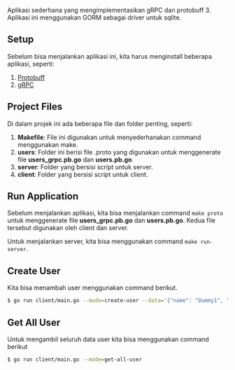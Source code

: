Aplikasi sederhana yang mengimplementasikan gRPC dan protobuff 3. Aplikasi ini menggunakan GORM sebagai driver untuk sqlite.

## Setup

Sebelum bisa menjalankan aplikasi ini, kita harus menginstall beberapa aplikasi, seperti:

1. [Protobuff](https://developers.google.com/protocol-buffers/docs/gotutorial)
2. [gRPC](https://grpc.io/docs/languages/go/quickstart/)

## Project Files

Di dalam projek ini ada beberapa file dan folder penting, seperti:

1. **Makefile**: File ini digunakan untuk menyederhanakan command menggunakan make.
2. **users**: Folder ini berisi file .proto yang digunakan untuk menggenerate file **users_grpc.pb.go** dan **users.pb.go**.
3. **server**: Folder yang bersisi script untuk server.
4. **client**: Folder yang bersisi script untuk client.

## Run Application

Sebelum menjalankan aplikasi, kita bisa menjalankan command `make proto` untuk menggenerate file **users_grpc.pb.go** dan **users.pb.go**. Kedua file tersebut digunakan oleh client dan server.

Untuk menjalankan server, kita bisa menggunakan command `make run-server`.

## Create User

Kita bisa menambah user menggunakan command berikut.

```bash
$ go run client/main.go --mode=create-user --data='{"name": "Dummy1", "email": "dummy1@mail.com"}'
```

## Get All User

Untuk mengambil seluruh data user kita bisa menggunakan command berikut
```bash
$ go run client/main.go --mode=get-all-user
```